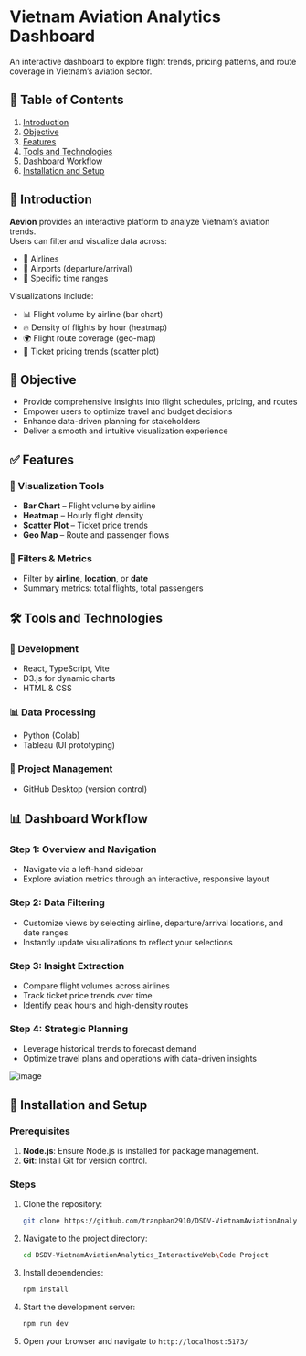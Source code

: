 # Vietnam Aviation Analytics Dashboard

An interactive dashboard to explore flight trends, pricing patterns, and route coverage in Vietnam’s aviation sector.

## 📑 Table of Contents

1. [Introduction](#introduction)
2. [Objective](#objective)
3. [Features](#features)
4. [Tools and Technologies](#tools-and-technologies)
5. [Dashboard Workflow](#dashboard-workflow)
6. [Installation and Setup](#installation-and-setup)

## 🚀 Introduction <a name="introduction"></a>

**Aevion** provides an interactive platform to analyze Vietnam’s aviation trends.  
Users can filter and visualize data across:

- 📍 Airlines
- 📍 Airports (departure/arrival)
- 📍 Specific time ranges

Visualizations include:

- 📊 Flight volume by airline (bar chart)
- 🔥 Density of flights by hour (heatmap)
- 🌍 Flight route coverage (geo-map)
- 💸 Ticket pricing trends (scatter plot)

## 📌 Objective <a name="objective"></a>

- Provide comprehensive insights into flight schedules, pricing, and routes
- Empower users to optimize travel and budget decisions
- Enhance data-driven planning for stakeholders
- Deliver a smooth and intuitive visualization experience

## ✅ Features <a name="features"></a>

### 📌 Visualization Tools
- **Bar Chart** – Flight volume by airline  
- **Heatmap** – Hourly flight density  
- **Scatter Plot** – Ticket price trends  
- **Geo Map** – Route and passenger flows  

### 🧰 Filters & Metrics
- Filter by **airline**, **location**, or **date**
- Summary metrics: total flights, total passengers

## 🛠️ Tools and Technologies <a name="tools-and-technologies"></a>

### 🧪 Development
- React, TypeScript, Vite
- D3.js for dynamic charts
- HTML & CSS

### 📊 Data Processing
- Python (Colab)
- Tableau (UI prototyping)

### 🔧 Project Management
- GitHub Desktop (version control)

## 📊 Dashboard Workflow <a name="dashboard-workflow"></a>

### Step 1: Overview and Navigation
- Navigate via a left-hand sidebar
- Explore aviation metrics through an interactive, responsive layout

### Step 2: Data Filtering
- Customize views by selecting airline, departure/arrival locations, and date ranges
- Instantly update visualizations to reflect your selections

### Step 3: Insight Extraction
- Compare flight volumes across airlines
- Track ticket price trends over time
- Identify peak hours and high-density routes

### Step 4: Strategic Planning
- Leverage historical trends to forecast demand
- Optimize travel plans and operations with data-driven insights

![image](https://github.com/user-attachments/assets/64b3e99f-ccd3-46de-bb4d-f5736ffbd2ab)

## 🚀 Installation and Setup <a name="installation-and-setup"></a>

### Prerequisites
1. **Node.js**: Ensure Node.js is installed for package management.
2. **Git**: Install Git for version control.

### Steps
1. Clone the repository:
   ```bash
   git clone https://github.com/tranphan2910/DSDV-VietnamAviationAnalytics-Web.git
   ```
2. Navigate to the project directory:
   ```bash
   cd DSDV-VietnamAviationAnalytics_InteractiveWeb\Code Project
   ```
3. Install dependencies:
   ```bash
   npm install
   ```
4. Start the development server:
   ```bash
   npm run dev
   ```
5. Open your browser and navigate to `http://localhost:5173/`
